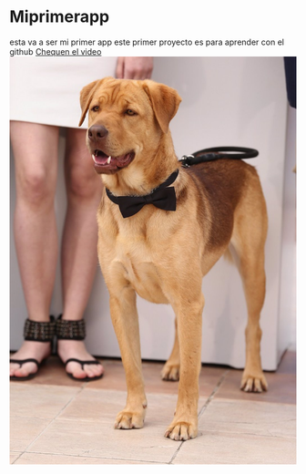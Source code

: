 # Miprimerapp
esta va a ser mi primer app
este primer proyecto es para aprender con el github
[Chequen el video](https://www.youtube.com/watch?v=TDOtQRGkw58)
![](R.jpg)
